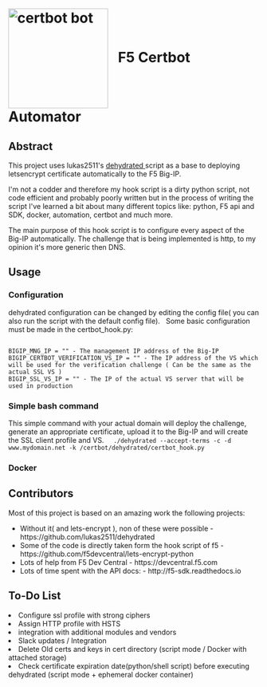 <h1> <a target="_blank" href="https://certbot.eff.org/">
<img src="https://certbot.eff.org/images/certbot-logo-1A.svg" alt="certbot bot" width="200px" height="200px" align="center" style="max-width:100%;"></a>
&nbsp;&nbsp;F5 Certbot Automator
</h1>
<h2> Abstract </h2>
<p>
This project uses lukas2511's <a target="_blank" href="https://github.com/lukas2511/dehydrated"> dehydrated </a> script
as a base to deploying letsencrypt certificate automatically to the F5 Big-IP.

I'm not a codder and therefore my hook script is a dirty python script, not code efficient and probably poorly written but in the process of writing the script I've learned a bit about many different topics like: python, F5 api and SDK, docker, automation, certbot and much more.

The main purpose of this hook script is to configure every aspect of the Big-IP automatically.
The challenge that is being implemented is http, to my opinion it's more generic then DNS.
</p>

<h2>Usage</h2>
<h3>Configuration</h3>
<p> dehydrated configuration can be changed by editing the config file( you can also run the script with the default config file). &nbsp;
Some basic configuration must be made in the certbot_hook.py:
</p>
<code>
BIGIP_MNG_IP = "" - The management IP address of the Big-IP &nbsp;&nbsp;
BIGIP_CERTBOT_VERIFICATION_VS_IP = "" - The IP address of the VS which will be used for the verification challenge ( Can be the same as the actual SSL VS ) &nbsp;
BIGIP_SSL_VS_IP = "" - The IP of the actual VS server that will be used in production
</code>

<h3>Simple bash command</h3>
This simple command with your actual domain will deploy the challenge, generate an appropriate certificate, upload it to the Big-IP and will create the SSL client profile and VS. &nbsp;
<code> ./dehydrated --accept-terms -c -d www.mydomain.net -k /certbot/dehydrated/certbot_hook.py
</code>
<h3>Docker</h3>
<h2>Contributors</h2>

<p> Most of this project is based on an amazing work the following projects: </p>

<ul>
<li>Without it( and lets-encrypt ), non of these were possible - https://github.com/lukas2511/dehydrated</li>
<li>Some of the code is directly taken form the hook script of f5 - https://github.com/f5devcentral/lets-encrypt-python </li>
<li>Lots of help from F5 Dev Central - https://devcentral.f5.com</li>
<li>Lots of time spent with the API docs: - http://f5-sdk.readthedocs.io</li>
</ul>
<h2>To-Do List</h2>
<li>Configure ssl profile with strong ciphers</li>
<li>Assign HTTP profile with HSTS </li>
<li>integration with additional modules and vendors</li>
<li>Slack updates / Integration </li>
<li>Delete Old certs and keys in cert directory (script mode / Docker with attached storage)</li>
<li>Check certificate expiration date(python/shell script) before executing dehydrated (script mode + ephemeral docker container) </li>
